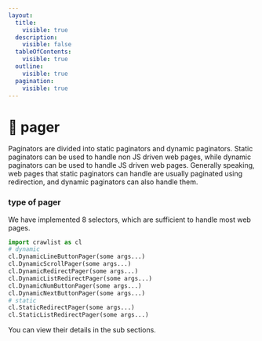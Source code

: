 ```yaml
---
layout:
  title:
    visible: true
  description:
    visible: false
  tableOfContents:
    visible: true
  outline:
    visible: true
  pagination:
    visible: true
---
```


# 📖 pager

Paginators are divided into static paginators and dynamic paginators. Static paginators can be used to handle non JS driven web pages, while dynamic paginators can be used to handle JS driven web pages. Generally speaking, web pages that static paginators can handle are usually paginated using redirection, and dynamic paginators can also handle them.

### type of pager

We have implemented 8 selectors, which are sufficient to handle most web pages.

```python
import crawlist as cl
# dynamic
cl.DynamicLineButtonPager(some args...)
cl.DynamicScrollPager(some args...)
cl.DynamicRedirectPager(some args...)
cl.DynamicListRedirectPager(some args...)
cl.DynamicNumButtonPager(some args...)
cl.DynamicNextButtonPager(some args...)
# static
cl.StaticRedirectPager(some args...)
cl.StaticListRedirectPager(some args...)
```

You can view their details in the sub sections.
